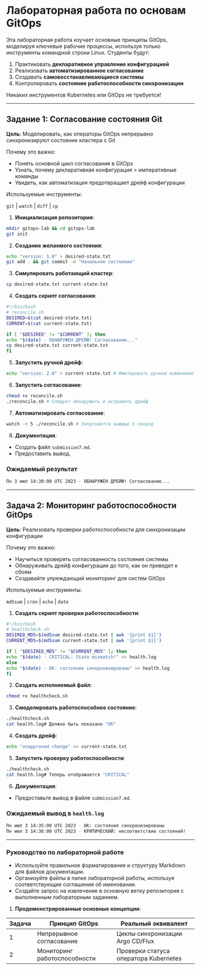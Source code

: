 # **Лабораторная работа по основам GitOps**

Эта лабораторная работа изучает основные принципы GitOps, моделируя ключевые рабочие процессы, используя только инструменты командной строки Linux. Студенты будут:

1. Практиковать **декларативное управление конфигурацией**
2. Реализовать **автоматизированное согласование**
3. Создавать **самовосстанавливающиеся системы**
4. Контролировать **состояние работоспособности синхронизации**

Никаких инструментов Kubernetes или GitOps не требуется!

---

## **Задание 1: Согласование состояния Git**

**Цель**: Моделировать, как операторы GitOps непрерывно синхронизируют состояние кластера с Git

Почему это важно:

- Понять основной цикл согласования в GitOps
- Узнать, почему декларативная конфигурация > императивные команды
- Увидеть, как автоматизация предотвращает дрейф конфигурации

Используемые инструменты:

`git` | `watch` | `diff` | `cp`

1. **Инициализация репозитория**:

```bash
mkdir gitops-lab && cd gitops-lab
git init
```

2. **Создание желаемого состояния**:

```bash
echo "version: 1.0" > desired-state.txt
git add . && git commit -m "Начальное состояние"
```

3. **Симулировать работающий кластер**:

```bash
cp desired-state.txt current-state.txt
```

4. **Создать скрипт согласования**:

```bash
#!/bin/bash
# reconcile.sh
DESIRED=$(cat desired-state.txt)
CURRENT=$(cat current-state.txt)

if [ "$DESIRED" != "$CURRENT" ]; then
echo "$(date) - ОБНАРУЖЕН ДРЕЙФ! Согласование..."
cp desired-state.txt current-state.txt
fi
```

5. **Запустить ручной дрейф**:

```bash
echo "version: 2.0" > current-state.txt # Имитировать ручное изменение кластера
```

6. **Запустить согласование**:

```bash
chmod +x reconcile.sh
./reconcile.sh # Следует обнаружить и исправить дрейф
```

7. **Автоматизировать согласование**:

```bash
watch -n 5 ./reconcile.sh # Запускается каждые 5 секунд
```

8. **Документация**:
- Создать файл `submission7.md`.
- Предоставить вывод.

### Ожидаемый результат

```bash
Пн 3 июл 14:30:00 UTC 2023 - ОБНАРУЖЕН ДРЕЙФ! Согласование...
```

---

## **Задача 2: Мониторинг работоспособности GitOps**

**Цель**: Реализовать проверки работоспособности для синхронизации конфигурации

Почему это важно:

- Научиться проверять согласованность состояния системы
- Обнаруживать дрейф конфигурации до того, как он приведет к сбоям
- Создавайте упреждающий мониторинг для систем GitOps

Используемые инструменты:

`md5sum` | `cron` | `echo` | `date`

1. **Создать скрипт проверки работоспособности**:

```bash
#!/bin/bash
# healthcheck.sh
DESIRED_MD5=$(md5sum desired-state.txt | awk '{print $1}')
CURRENT_MD5=$(md5sum current-state.txt | awk '{print $1}')

if [ "$DESIRED_MD5" != "$CURRENT_MD5" ]; then
echo "$(date) - CRITICAL: State mismatch!" >> health.log
else
echo "$(date) - OK: состояния синхронизированы" >> health.log
fi
```

2. **Создать исполняемый файл**:

```bash
chmod +x healthcheck.sh
```

3. **Смоделировать работоспособное состояние**:

```bash
./healthcheck.sh
cat health.log# Должно быть показано "OK"
```

4. **Создать дрейф**:

```bash
echo "unapproved change" >> current-state.txt
```

5. **Запустить проверку работоспособности**:

```bash
./healthcheck.sh
cat health.log# Теперь отображается "CRITICAL"
```

6. **Документация**:
- Предоставьте вывод в файле `submission7.md`.

### Ожидаемый вывод в `health.log`

```bash
Пн июл 3 14:35:00 UTC 2023 - ОК: состояния синхронизированы
Пн июл 3 14:36:00 UTC 2023 - КРИТИЧЕСКИЙ: несоответствие состояний!
```

---

### **Руководство по лабораторной работе**

- Используйте правильное форматирование и структуру Markdown для файлов документации.
- Организуйте файлы в папке лабораторной работы, используя соответствующие соглашения об именовании.
- Создайте запрос на извлечение в основную ветку репозитория с выполненным лабораторным заданием.

1. **Продемонстрированные основные концепции**:

| Задача | Принцип GitOps | Реальный эквивалент |
|------|-------------------|------------------------|
| 1 | Непрерывное согласование | Циклы синхронизации Argo CD/Flux |
| 2 | Мониторинг работоспособности | Проверки статуса оператора Kubernetes |
